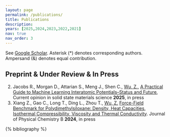 ```yaml
---
layout: page
permalink: /publications/
title: Publications
description: 
years: [2025,2024,2023,2022,2021]
nav: true
nav_order: 3
---
```


See [Google Scholar](https://scholar.google.com/citations?hl=en&user=wo1zj5kAAAAJ&view_op=list_works&sortby=pubdate). Asterisk (*) denotes corresponding authors. Ampersand (&) denotes equal contribution.

## Preprint & Under Review & In Press

2. Jacobs R., Morgan D., Attarian S., Meng J., Shen C., <ins>Wu, Z.</ins>, [A Practical Guide to Machine Learning Interatomic Potentials–Status and Future](https://par.nsf.gov/biblio/10566060), Current opinion in solid state materials science **2025**, in press
1. Xiang Z., Gao C., Long T., Ding L., Zhou T., <ins>Wu, Z.</ins> [Force-Field Benchmark for Polydimethylsiloxane: Density, Heat Capacities, Isothermal Compressibility, Viscosity and Thermal Conductivity](https://doi.org/10.26434/chemrxiv-2024-mcxcn). Journal of Physical Chemistry B **2024**, in press

<!-- _pages/publications.md -->

<!-- Bibsearch Feature -->

<!-- {% include bib_search.liquid %} -->

<div class="publications">

{% bibliography %}

</div>
